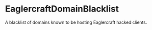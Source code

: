 # EaglercraftDomainBlacklist
A blacklist of  domains known to be hosting Eaglercraft hacked clients.
